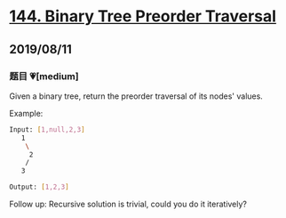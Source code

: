 # [144. Binary Tree Preorder Traversal](https://leetcode.com/problems/binary-tree-preorder-traversal/)

## 2019/08/11

### 题目 💗[medium]

Given a binary tree, return the preorder traversal of its nodes' values.

Example:

```bash
Input: [1,null,2,3]
   1
    \
     2
    /
   3

Output: [1,2,3]
```

Follow up: Recursive solution is trivial, could you do it iteratively?

